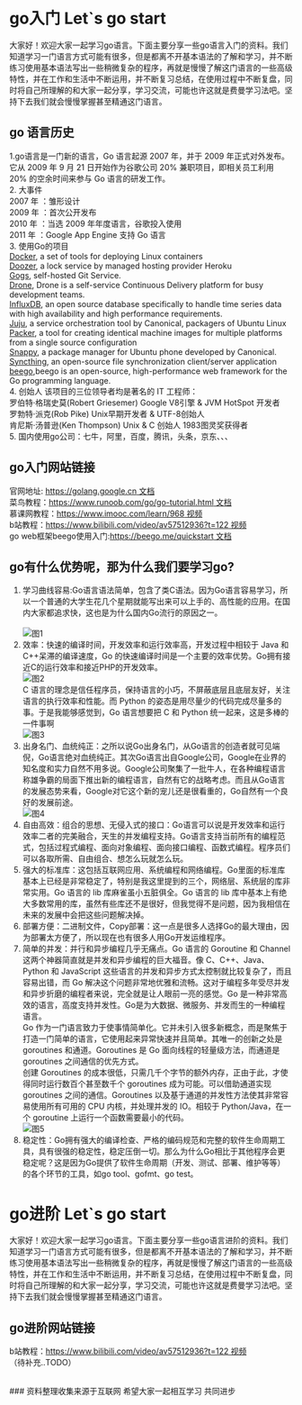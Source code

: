 # go入门 Let`s go start

大家好！欢迎大家一起学习go语言。下面主要分享一些go语言入门的资料。我们知道学习一门语言方式可能有很多，但是都离不开基本语法的了解和学习，并不断练习使用基本语法写出一些稍微复杂的程序，再就是慢慢了解这门语言的一些高级特性，并在工作和生活中不断运用，并不断复习总结，在使用过程中不断复盘，同时将自己所理解的和大家一起分享，学习交流，可能也许这就是费曼学习法吧。坚持下去我们就会慢慢掌握甚至精通这门语言。

## go 语言历史



  
 1.go语言是一门新的语言，Go 语言起源 2007 年，并于 2009 年正式对外发布。它从 2009 年 9 月 21 日开始作为谷歌公司 20% 兼职项目，即相关员工利用 20% 的空余时间来参与 Go 语言的研发工作。<br>
 2. 大事件 <br>
2007 年 ：雏形设计 <br>
2009 年 ：首次公开发布 <br>
2010 年 ：当选 2009 年年度语言，谷歌投入使用 <br>
2011 年 ：Google App Engine 支持 Go 语言<br>
 3. 使用Go的项目<br>
[Docker](https://github.com/docker), a set of tools for deploying Linux containers<br>
[Doozer](https://github.com/ha/doozerd), a lock service by managed hosting provider Heroku<br>
[Gogs](https://github.com/gogs/gogs), self-hosted Git Service.<br>
[Drone](https://github.com/drone/drone), Drone is a self-service Continuous Delivery platform for busy development teams.<br>
[InfluxDB](https://github.com/influxdata/influxdb), an open source database specifically to handle time series data with high availability and high performance requirements.<br>
[Juju](https://github.com/juju/juju), a service orchestration tool by Canonical, packagers of Ubuntu Linux<br>
[Packer](https://github.com/hashicorp/packer), a tool for creating identical machine images for multiple platforms from a single source configuration<br>
[Snappy](https://github.com/golang/snappy), a package manager for Ubuntu phone developed by Canonical.<br>
[Syncthing](https://github.com/syncthing/syncthing), an open-source file synchronization client/server application<br>
[beego](https://github.com/astaxie/beego),beego is an open-source, high-performance web framework for the Go programming language.<br>
 4. 创始人 
该项目的三位领导者均是著名的 IT 工程师：<br>
罗伯特·格瑞史莫(Robert Griesemer)     Google V8引擎 & JVM HotSpot 开发者<br>
罗勃特·派克(Rob Pike)    Unix早期开发者 & UTF-8创始人<br>
肯尼斯·汤普逊(Ken Thompson)    Unix & C 创始人  1983图灵奖获得者 <br>
 5. 国内使用go公司：七牛，阿里，百度，腾讯，头条，京东、、、


## go入门网站链接

官网地址: [https://golang.google.cn  文档](https://golang.google.cn)<br>
菜鸟教程：[https://www.runoob.com/go/go-tutorial.html 文档](https://www.runoob.com/go/go-tutorial.html)<br>
慕课网教程：[https://www.imooc.com/learn/968 视频](https://www.imooc.com/learn/968)<br>
b站教程：[https://www.bilibili.com/video/av57512936?t=122 视频](https://www.bilibili.com/video/av57512936?t=122)<br>
go web框架beego使用入门:[https://beego.me/quickstart 文档](https://beego.me/quickstart)


##  go有什么优势呢，那为什么我们要学习go? 
 1.   学习曲线容易:Go语言语法简单，包含了类C语法。因为Go语言容易学习，所以一个普通的大学生花几个星期就能写出来可以上手的、高性能的应用。在国内大家都追求快，这也是为什么国内Go流行的原因之一。<br>   
 ![图1](https://github.com/licslan/go_read/raw/master/goimages/go1.jpeg)<br> 
 2. 效率：快速的编译时间，开发效率和运行效率高，开发过程中相较于 Java 和 C++呆滞的编译速度，Go 的快速编译时间是一个主要的效率优势。Go拥有接近C的运行效率和接近PHP的开发效率。<br>
 ![图2](https://github.com/licslan/go_read/raw/master/goimages/go2.jpeg)<br>
 C 语言的理念是信任程序员，保持语言的小巧，不屏蔽底层且底层友好，关注语言的执行效率和性能。而 Python 的姿态是用尽量少的代码完成尽量多的事。于是我能够感觉到，Go 语言想要把 C 和 Python 统一起来，这是多棒的一件事啊<br>
 ![图3](https://github.com/licslan/go_read/raw/master/goimages/go3.jpeg)<br>
 3. 出身名门、血统纯正：之所以说Go出身名门，从Go语言的创造者就可见端倪，Go语言绝对血统纯正。其次Go语言出自Google公司，Google在业界的知名度和实力自然不用多说。Google公司聚集了一批牛人，在各种编程语言称雄争霸的局面下推出新的编程语言，自然有它的战略考虑。而且从Go语言的发展态势来看，Google对它这个新的宠儿还是很看重的，Go自然有一个良好的发展前途。<br>
 ![图4](https://github.com/licslan/go_read/raw/master/goimages/go4.jpeg)<br>
 4. 自由高效：组合的思想、无侵入式的接口：Go语言可以说是开发效率和运行效率二者的完美融合，天生的并发编程支持。Go语言支持当前所有的编程范式，包括过程式编程、面向对象编程、面向接口编程、函数式编程。程序员们可以各取所需、自由组合、想怎么玩就怎么玩。<br>
 5. 强大的标准库：这包括互联网应用、系统编程和网络编程。Go里面的标准库基本上已经是非常稳定了，特别是我这里提到的三个，网络层、系统层的库非常实用。Go 语言的 lib 库麻雀虽小五脏俱全。Go 语言的 lib 库中基本上有绝大多数常用的库，虽然有些库还不是很好，但我觉得不是问题，因为我相信在未来的发展中会把这些问题解决掉。<br>
 6. 部署方便：二进制文件，Copy部署：这一点是很多人选择Go的最大理由，因为部署太方便了，所以现在也有很多人用Go开发运维程序。<br>
 7. 简单的并发：并行和异步编程几乎无痛点。Go 语言的 Goroutine 和 Channel 这两个神器简直就是并发和异步编程的巨大福音。像 C、C++、Java、Python 和 JavaScript 这些语言的并发和异步方式太控制就比较复杂了，而且容易出错，而 Go 解决这个问题非常地优雅和流畅。这对于编程多年受尽并发和异步折磨的编程者来说，完全就是让人眼前一亮的感觉。Go 是一种非常高效的语言，高度支持并发性。Go是为大数据、微服务、并发而生的一种编程语言。<br>
Go 作为一门语言致力于使事情简单化。它并未引入很多新概念，而是聚焦于打造一门简单的语言，它使用起来异常快速并且简单。其唯一的创新之处是 goroutines 和通道。Goroutines 是 Go 面向线程的轻量级方法，而通道是 goroutines 之间通信的优先方式。<br>
创建 Goroutines 的成本很低，只需几千个字节的额外内存，正由于此，才使得同时运行数百个甚至数千个 goroutines 成为可能。可以借助通道实现 goroutines 之间的通信。Goroutines 以及基于通道的并发性方法使其非常容易使用所有可用的 CPU 内核，并处理并发的 IO。相较于 Python/Java，在一个 goroutine 上运行一个函数需要最小的代码。<br>
![图5](https://github.com/licslan/go_read/raw/master/goimages/go5.jpeg)<br>
 8. 稳定性：Go拥有强大的编译检查、严格的编码规范和完整的软件生命周期工具，具有很强的稳定性，稳定压倒一切。那么为什么Go相比于其他程序会更稳定呢？这是因为Go提供了软件生命周期（开发、测试、部署、维护等等）的各个环节的工具，如go tool、gofmt、go test。<br>
# go进阶 Let`s go start
大家好！欢迎大家一起学习go语言。下面主要分享一些go语言进阶的资料。我们知道学习一门语言方式可能有很多，但是都离不开基本语法的了解和学习，并不断练习使用基本语法写出一些稍微复杂的程序，再就是慢慢了解这门语言的一些高级特性，并在工作和生活中不断运用，并不断复习总结，在使用过程中不断复盘，同时将自己所理解的和大家一起分享，学习交流，可能也许这就是费曼学习法吧。坚持下去我们就会慢慢掌握甚至精通这门语言。<br>

## go进阶网站链接
b站教程：[https://www.bilibili.com/video/av57512936?t=122 视频](https://www.bilibili.com/video/av57512936?t=122)
<br>
（待补充..TODO）


<br>
### 资料整理收集来源于互联网 希望大家一起相互学习 共同进步






